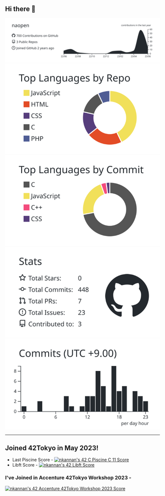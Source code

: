 ## Hi there 👋

[![](https://raw.githubusercontent.com/naopen/naopen/main/profile-summary-card-output/graywhite/0-profile-details.svg)](https://github.com/vn7n24fzkq/github-profile-summary-cards)
[![](https://raw.githubusercontent.com/naopen/naopen/main/profile-summary-card-output/graywhite/1-repos-per-language.svg)](https://github.com/vn7n24fzkq/github-profile-summary-cards) [![](https://raw.githubusercontent.com/naopen/naopen/main/profile-summary-card-output/graywhite/2-most-commit-language.svg)](https://github.com/vn7n24fzkq/github-profile-summary-cards)
[![](https://raw.githubusercontent.com/naopen/naopen/main/profile-summary-card-output/graywhite/3-stats.svg)](https://github.com/vn7n24fzkq/github-profile-summary-cards) [![](https://raw.githubusercontent.com/naopen/naopen/main/profile-summary-card-output/graywhite/4-productive-time.svg)](https://github.com/vn7n24fzkq/github-profile-summary-cards)  

<hr>
  
## Joined 42Tokyo in May 2023!  
<!-- [![nkannan's 42 stats](https://badge42.vercel.app/api/v2/clj6i8o9z001108l394enp4xh/stats?cursusId=9&coalitionId=piscine)](https://github.com/JaeSeoKim/badge42)

[![nkannan's 42 stats](https://badge42.vercel.app/api/v2/clj6i8o9z001108l394enp4xh/stats?cursusId=21&coalitionId=307)](https://github.com/JaeSeoKim/badge42)  -->
* Last Piscine Score - [![nkannan's 42 C Piscine C 11 Score](https://badge42.vercel.app/api/v2/clj6i8o9z001108l394enp4xh/project/3045551)](https://github.com/JaeSeoKim/badge42)  
* Libft Score - [![nkannan's 42 Libft Score](https://badge42.vercel.app/api/v2/clj6i8o9z001108l394enp4xh/project/3093620)](https://github.com/JaeSeoKim/badge42)  
<!-- * ft_printf Score - [![nkannan's 42 ft_printf Score](https://badge42.vercel.app/api/v2/clj6i8o9z001108l394enp4xh/project/3124579)](https://github.com/JaeSeoKim/badge42)
* get_next_line Score - [![nkannan's 42 get_next_line Score](https://badge42.vercel.app/api/v2/clj6i8o9z001108l394enp4xh/project/3124578)](https://github.com/JaeSeoKim/badge42)
* Born2beroot Score - [![nkannan's 42 Born2beroot Score](https://badge42.vercel.app/api/v2/clj6i8o9z001108l394enp4xh/project/3124474)](https://github.com/JaeSeoKim/badge42)   -->

  
### I've Joined in Accenture 42Tokyo Workshop 2023 - 
[![nkannan's 42 Accenture 42Tokyo Workshop 2023 Score](https://badge42.vercel.app/api/v2/clj6i8o9z001108l394enp4xh/project/3110613)](https://github.com/JaeSeoKim/badge42)
